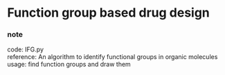 # Function group based drug design

### note
code: IFG.py  
reference: An algorithm to identify functional groups in organic molecules  
usage: find function groups and draw them  
